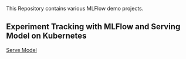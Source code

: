 This Repository contains various MLFlow demo projects.

## Experiment Tracking with MLFlow and Serving Model on Kubernetes
[Serve Model](https://github.com/supreetshm947/MLFlowDemo/edit/master/serve_model)
